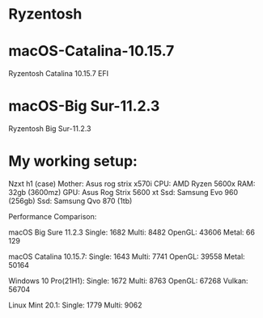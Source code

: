 # Ryzentosh
# macOS-Catalina-10.15.7
Ryzentosh Catalina 10.15.7 EFI

# macOS-Big Sur-11.2.3
Ryzentosh Big Sur-11.2.3

# My working setup:

Nzxt h1 (case)
Mother: Asus rog strix x570i
CPU: AMD Ryzen 5600x
RAM: 32gb (3600mz)
GPU: Asus Rog Strix 5600 xt
Ssd: Samsung Evo 960 (256gb)
Ssd: Samsung Qvo 870 (1tb)

Performance Comparison:

macOS Big Sure 11.2.3
Single: 1682
Multi: 8482
OpenGL:  43606
Metal: 66 129

macOS Catalina 10.15.7: 
Single: 1643
Multi: 7741
OpenGL: 39558 
Metal: 50164

Windows 10 Pro(21H1):
Single: 1672
Multi: 8763
OpenGL: 67268
Vulkan: 56704

Linux Mint 20.1:
Single: 1779
Multi: 9062
